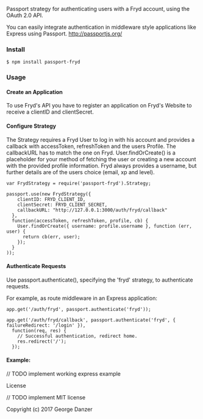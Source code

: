 Passport strategy for authenticating users with a Fryd account, using the OAuth 2.0 API.

You can easily integrate authentication in middleware style applications like Express using Passport. http://passportjs.org/


### Install

`$ npm install passport-fryd`

### Usage

#### Create an Application

To use Fryd's API you have to register an application on Fryd's Website to receive a clientID and clientSecret.

#### Configure Strategy

The Strategy requires a Fryd User to log in with his account and provides a callback with accessToken, refreshToken and the users Profile. The callbackURL has to match the one on Fryd.
User.findOrCreate() is a placeholder for your method of fetching the user or creating a new account with the provided profile information. Fryd always provides a username, but further details are of the users choice (email, xp and level).

```
var FrydStrategy = require('passport-fryd').Strategy;

passport.use(new FrydStrategy({
    clientID: FRYD_CLIENT_ID,
    clientSecret: FRYD_CLIENT_SECRET,
    callbackURL: "http://127.0.0.1:3000/auth/fryd/callback"
  },
  function(accessToken, refreshToken, profile, cb) {
    User.findOrCreate({ username: profile.username }, function (err, user) {
      return cb(err, user);
    });
  }
));
```

#### Authenticate Requests

Use passport.authenticate(), specifying the 'fryd' strategy, to authenticate requests.

For example, as route middleware in an Express application:

`app.get('/auth/fryd', passport.authenticate('fryd'));`

```
app.get('/auth/fryd/callback', passport.authenticate('fryd', { failureRedirect: '/login' }),
  function(req, res) {
    // Successful authentication, redirect home.
    res.redirect('/');
  });
```

#### Example:

// TODO implement working express example

License

// TODO implement MIT license

Copyright (c) 2017 George Danzer
